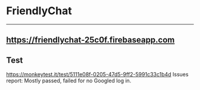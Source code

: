 # FriendlyChat
---
https://friendlychat-25c0f.firebaseapp.com
---
## Test
https://monkeytest.it/test/5111e08f-0205-47d5-9ff2-5991c33c1b4d
Issues report: Mostly passed, failed for no Googled log in.
